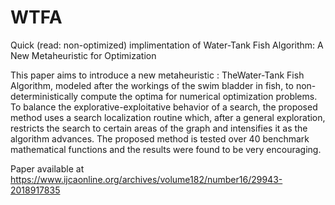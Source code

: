 # WTFA
Quick (read: non-optimized) implimentation of Water-Tank Fish Algorithm: A New Metaheuristic for Optimization

This paper aims to introduce a new metaheuristic : TheWater-Tank Fish Algorithm, modeled after the workings of the swim bladder in fish, to non-deterministically compute the optima for numerical optimization problems. To balance the explorative-exploitative behavior of a search, the proposed method uses a search localization routine which, after a general exploration, restricts the search to certain areas of the graph and intensifies it as the algorithm advances. The proposed method is tested over 40 benchmark mathematical functions and the results were found to be very encouraging.

Paper available at https://www.ijcaonline.org/archives/volume182/number16/29943-2018917835
